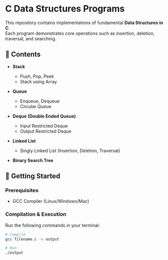 # C Data Structures Programs  

This repository contains implementations of fundamental **Data Structures in C**.  
Each program demonstrates core operations such as insertion, deletion, traversal, and searching.  

## 📂 Contents  

- **Stack**  
  - Push, Pop, Peek  
  - Stack using Array    

- **Queue**  
  - Enqueue, Dequeue  
  - Circular Queue  

- **Deque (Double Ended Queue)**  
  - Input Restricted Deque  
  - Output Restricted Deque  

- **Linked List**  
  - Singly Linked List (Insertion, Deletion, Traversal)

- **Binary Search Tree**

## 🚀 Getting Started  

### Prerequisites  
- GCC Compiler (Linux/Windows/Mac)  

### Compilation & Execution  
Run the following commands in your terminal:  

```bash
# Compile
gcc filename.c -o output

# Run
./output
